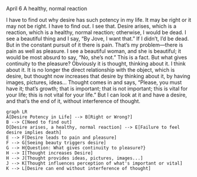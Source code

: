 April 6
A healthy, normal reaction

I have to find out why desire has such potency in my life. It may be right or it may not be right. I have to find out. I see that. Desire arises, which is a reaction, which is a healthy, normal reaction; otherwise, I would be dead. I see a beautiful thing and I say, “By Jove, I want that.” If I didn’t, I’d be dead. But in the constant pursuit of it there is pain. That’s my problem—there is pain as well as pleasure. I see a beautiful woman, and she is beautiful; it would be most absurd to say, “No, she’s not.” This is a fact. But what gives continuity to the pleasure? Obviously it is thought, thinking about it.
I think about it. It is no longer the direct relationship with the object, which is desire, but thought now increases that desire by thinking about it, by having images, pictures, ideas...
Thought comes in and says, “Please, you must have it; that’s growth; that is important; that is not important; this is vital for your life; this is not vital for your life.”
But I can look at it and have a desire, and that’s the end of it, without interference of thought.

```mermaid
graph LR
A[Desire Potency in Life] --> B[Right or Wrong?]
B --> C[Need to find out]
D[Desire arises, a healthy, normal reaction] --> E[Failure to feel desire implies death]
E --> F[Desire leads to pain and pleasure]
F --> G[Seeing beauty triggers desire]
G --> H{Question: What gives continuity to pleasure?}
H --> I[Thought increases Desire]
H --> J[Thought provides ideas, pictures, images...]
J --> K[Thought influences perception of what's important or vital]
K --> L[Desire can end without interference of thought]
```